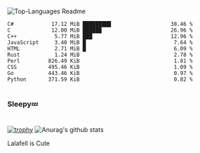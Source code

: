 #

![Top-Languages Readme](https://github.com/MogsFriend/MogsFriend/workflows/Top-Languages%20Readme/badge.svg)

<!--START_SECTION:top_language-->
```text
C#            17.12 MiB █████████                   38.46 %
C             12.00 MiB ██████                      26.96 %
C++            5.77 MiB ███                         12.96 %
JavaScript     3.40 MiB █                            7.64 %
HTML           2.71 MiB █                            6.09 %
Rust           1.24 MiB                              2.78 %
Perl         826.49 KiB                              1.81 %
CSS          495.46 KiB                              1.09 %
Go           443.46 KiB                              0.97 %
Python       371.59 KiB                              0.82 %
```
<!--END_SECTION:top_language-->

#
### Sleepy💤
#
[![trophy](https://github-profile-trophy.vercel.app/?username=MogsFriend&theme=onedark)](https://github.com/ryo-ma/github-profile-trophy)
![Anurag's github stats](https://github-readme-stats.vercel.app/api?username=MogsFriend&hide=prs,issues,contribs&count_private=true)

Lalafell is Cute
<!--
**MogsFriend/MogsFriend** is a ✨ _special_ ✨ repository because its `README.md` (this file) appears on your GitHub profile.

Here are some ideas to get you started:

- 🔭 I’m currently working on ...
- 🌱 I’m currently learning ...
- 👯 I’m looking to collaborate on ...
- 🤔 I’m looking for help with ...
- 💬 Ask me about ...
- 📫 How to reach me: ...
- 😄 Pronouns: ...
- ⚡ Fun fact: ...
-->
